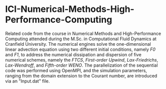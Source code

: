 # ICI-Numerical-Methods-High-Performance-Computing
Related code from the course in Numerical Methods and High-Performance Computing attended during the M.Sc. in Computational Fluid Dynamics at Cranfield University. The numerical engines solve the one-dimensional linear advection equation using two different initial conditions, namely *F0* and *F1*, to address the numerical dissipation and dispersion of five numerical schemes, namely the *FTCS*, *First-order Upwind*, *Lax-Friedrichs*, *Lax-Wendroff*, and *Fifth-order WENO*. The parallelization of the sequential code was performed using OpenMPI, and the simulation parameters, ranging from the domain extension to the Courant number, are introduced via an "Input.dat" file.
